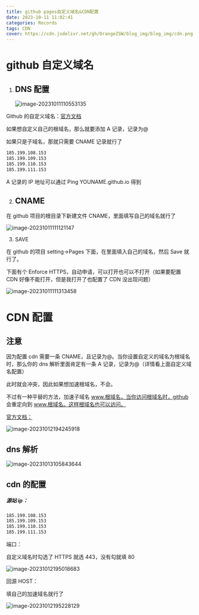 ```yaml
---
title: github pages自定义域名&CDN配置
date: 2023-10-11 11:02:41
categories: Records
tags: CDN
cover: https://cdn.jsdelivr.net/gh/OrangeZSW/blog_img/blog_img/cdn.png
---
```


# github 自定义域名

1. ## DNS 配置

   ![image-20231011110553135](https://cdn.jsdelivr.net/gh/OrangeZSW/blog_img/blog_img/image-20231011110553135.png)

Github 的自定义域名：[官方文档](https://docs.github.com/zh/pages/configuring-a-custom-domain-for-your-github-pages-site/about-custom-domains-and-github-pages)

如果想自定义自己的根域名，那么就要添加 A 记录，记录为@

如果只是子域名，那就只需要 CNAME 记录就行了

```sh
185.199.108.153
185.199.109.153
185.199.110.153
185.199.111.153
```

A 记录的 IP 地址可以通过 Ping YOUNAME.github.io 得到

2. ## CNAME

在 github 项目的根目录下新建文件 CNAME，里面填写自己的域名就行了

![image-20231011111121147](https://cdn.jsdelivr.net/gh/OrangeZSW/blog_img/blog_img/image-20231011111121147.png)

3. SAVE

在 github 的项目 setting->Pages 下面，在里面填入自己的域名，然后 Save 就行了。

下面有个 Enforce HTTPS，自动申请，可以打开也可以不打开（如果要配置 CDN 好像不能打开，但是我打开了也配置了 CDN 没出现问题）

![image-20231011111313458](https://cdn.jsdelivr.net/gh/OrangeZSW/blog_img/blog_img/image-20231011111313458.png)

# CDN 配置

## 注意

因为配置 cdn 需要一条 CNAME，且记录为@。当你设置自定义的域名为根域名时，那么你的 dns 解析里面肯定有一条 A 记录，记录为@（详情看上面自定义域名配置）

此时就会冲突，因此如果想加速根域名，不会。

不过有一种平替的方法，加速子域名 www.根域名，当你访问根域名时，github 会重定向到 www.根域名。这样根域名也可以访问。

[官方文档：](https://docs.github.com/zh/pages/configuring-a-custom-domain-for-your-github-pages-site/about-custom-domains-and-github-pages)

![image-20231012194245918](https://cdn.jsdelivr.net/gh/OrangeZSW/blog_img/blog_img/image-20231012194245918.png)

## dns 解析

![image-20231013105843644](https://cdn.jsdelivr.net/gh/OrangeZSW/blog_img/blog_img/image-20231013105843644.png)

## cdn 的配置

##### 源站 ip：

```bash
185.199.108.153
185.199.109.153
185.199.110.153
185.199.111.153
```

端口：

自定义域名时勾选了 HTTPS 就选 443，没有勾就填 80

![image-20231012195018683](https://cdn.jsdelivr.net/gh/OrangeZSW/blog_img/blog_img/image-20231012195018683.png)

回源 HOST：

填自己的加速域名就行了

![image-20231012195228129](https://cdn.jsdelivr.net/gh/OrangeZSW/blog_img/blog_img/image-20231012195228129.png)
